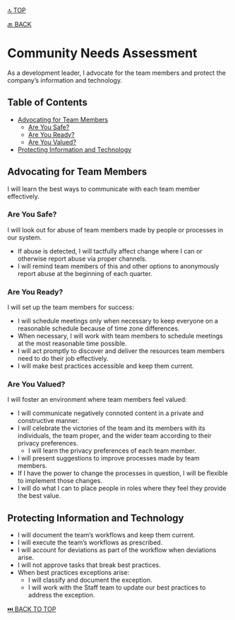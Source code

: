 [🔝 TOP](README.md)

[🔙 BACK](README.md)

Community Needs Assessment
==========================================

As a development leader, I advocate for the team members and protect the company’s information and technology.

Table of Contents
----------------------------

- [Advocating for Team Members](#advocating-for-team-members)
	- [Are You Safe?](#are-you-safe)
	- [Are You Ready?](#are-you-ready)
	- [Are You Valued?](#are-you-valued)
- [Protecting Information and Technology](#protecting-information-and-technology)

Advocating for Team Members
------------------------------------------------

I will learn the best ways to communicate with each team member effectively.

### Are You Safe?

I will look out for abuse of team members made by people or processes in our system.
- If abuse is detected, I will tactfully affect change where I can or otherwise report abuse via proper channels.
- I will remind team members of this and other options to anonymously report abuse at the beginning of each quarter.

### Are You Ready?

I will set up the team members for success:
- I will schedule meetings only when necessary to keep everyone on a reasonable schedule because of time zone differences.
- When necessary, I will work with team members to schedule meetings at the most reasonable time possible.
- I will act promptly to discover and deliver the resources team members need to do their job effectively.
- I will make best practices accessible and keep them current.

### Are You Valued?

I will foster an environment where team members feel valued:
- I will communicate negatively connoted content in a private and constructive manner.
- I will celebrate the victories of the team and its members with its individuals, the team proper, and the wider team according to their privacy preferences.
	- I will learn the privacy preferences of each team member.
- I will present suggestions to improve processes made by team members.
- If I have the power to change the processes in question, I will be flexible to implement those changes.
- I will do what I can to place people in roles where they feel they provide the best value.

Protecting Information and Technology
------------------------------------------------------------------------------------

- I will document the team’s workflows and keep them current.
- I will execute the team’s workflows as prescribed.
- I will account for deviations as part of the workflow when deviations arise.
- I will not approve tasks that break best practices.
- When best practices exceptions arise:
	- I will classify and document the exception.
	- I will work with the Staff team to update our best practices to address the exception.

[⏭️ BACK TO TOP](README.md)
